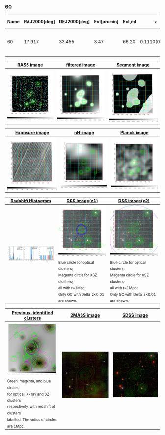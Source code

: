 <div STYLE="page-break-after: always;"></div>

### 60

|Name|RAJ2000[deg]|DEJ2000[deg] |Ext[arcmin]| Ext,ml | z | z_src| C|GC(XSZ,Delta_z<0.01)| GC(OPT,Delta_z<0.01)|GC| R_sig[arcmin] | R500[arcmin] | R500[Mpc]| CRsig[c/s] | CR500[c/s] |L500[1E44 erg/s]|F500[1E-12 erg/s/cm^2]| M500[1E14 Msun]|Tx[keV]|Cnt_sig|Beta|Rc[arcmin]|Comment|Alias|
|---|---|---|---|---|---|------|---|--------|---------|----------|---|---|---|---|---|---|---|---|---|---|---|---|---|---|
|60| 17.917| 33.455| 3.47| 66.20| 0.1110(0.009)| z2, z_xsz| B| MCXC, Tar| A, N, RM, W| A, C, F20, MCXC, N, SPI, Tar, W| 24.700| 7.433| 0.902| 0.179(0.060)| 0.160(0.054)| 0.923(0.174)| 2.913(0.549)| 2.32(0.22)| 3.73(0.22)| 221.6| 0.929(-0.083+0.051)| 5.220(-0.628+0.512)| -| k426|

|[RASS image](../image/60/60_img.pdf)|[filtered image](../image/60/60_fil.pdf)|[Segment image](../image/60/60_seg.pdf)|
|-------------------|--------------------|-------------------|
| <img src="../image/60/60_img.png" width="300">  | <img src="../image/60/60_fil.png" width="300">   | <img src="../image/60/60_seg.png" width="300">  |

|[Exposure image](../image/60/60_mex.pdf)| [nH image](../image/60/60_nh.pdf)| [Planck image](../image/60/60_p.pdf)|
|-------------------|--------------------|-------------------|
|<img src="../image/60/60_mex.png" width="300">   | <img src="../image/60/60_nh.png" width="300">    | <img src="../image/60/60_p.png" width="300"> |

|[Redshift Histogram](../image/60/60_zg.pdf) | [DSS image(z1)](../image/60/60_dss_z1.pdf)      |  [DSS image(z2)](../image/60/60_dss_z2.pdf)    |
|-------------------|--------------------|-------------------|
|<img src="../image/60/60_zg.png" width="300"> |<img src="../image/60/60_dss_z1.png" width="300"> <sub><br>Blue circle for optical clusters; <br>Magenta circle for XSZ clusters; <br>all with r=1Mpc; <br>Only GC with Delta_z<0.01 are shown. </sub>| <img src="../image/60/60_dss_z2.png" width="300"><sub><br>Blue circle for optical clusters; <br>Magenta circle for XSZ clusters; <br>all with r=1Mpc; <br>Only GC with Delta_z<0.01 are shown. </sub> |

|[Previous-identified clusters](../image/60/60_gc.pdf) | [2MASS image](../image/60/60_2mass.pdf)      |[SDSS image](../image/60/60_sdss.pdf)   |
|-------------------|-------------------|-------------------|
|<img src=../image/60/60_gc.png width="300"> <br><sub>Green, magenta, and blue circles <br>for optical, X-ray and SZ clusters <br>respectively, with redshift of clusters <br>labelled. The radius of circles <br>are 1Mpc.</sub>|<img src="../image/60/60_2mass.png" width="300">  | <img src="../image/60/60_sdss.png" width="300">  |





